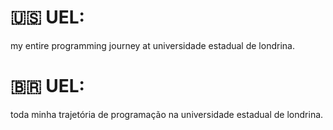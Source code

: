 # 🇺🇸 UEL:

my entire programming journey at universidade estadual de londrina.

# 🇧🇷 UEL:

toda minha trajetória de programação na universidade estadual de londrina.
